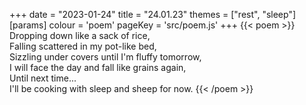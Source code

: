 +++
date = "2023-01-24"
title = "24.01.23"
themes = ["rest", "sleep"]
[params]
  colour = 'poem'
  pageKey = 'src/poem.js'
+++
{{< poem >}}
Dropping down like a sack of rice,  
Falling scattered in my pot-like bed,  
Sizzling under covers until I'm fluffy tomorrow,  
I will face the day and fall like grains again,  
Until next time...  
I'll be cooking with sleep and sheep for now.
{{< /poem >}}